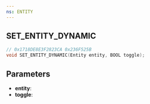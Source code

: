 ```yaml
---
ns: ENTITY
---
```

## SET_ENTITY_DYNAMIC

```c
// 0x1718DE8E3F2823CA 0x236F525B
void SET_ENTITY_DYNAMIC(Entity entity, BOOL toggle);
```


## Parameters
* **entity**: 
* **toggle**: 

